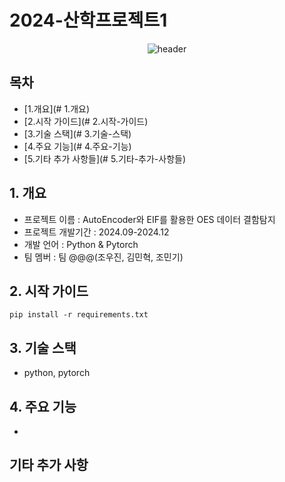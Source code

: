 # 2024-산학프로젝트1

<div align="center">

![header](https://capsule-render.vercel.app/api?type=wave&color=&height=300&section=header&text=산학%20프로젝트1&fontSize=90)

</div>

## 목차
  - [1.개요](# 1.개요)
  - [2.시작 가이드](# 2.시작-가이드)
  - [3.기술 스택](# 3.기술-스택)
  - [4.주요 기능](# 4.주요-기능)
  - [5.기타 추가 사항들](# 5.기타-추가-사항들)


## 1. 개요
- 프로젝트 이름 : AutoEncoder와 EIF를 활용한 OES 데이터 결함탐지
- 프로젝트 개발기간 : 2024.09-2024.12
- 개발 언어 : Python & Pytorch
- 팀 멤버 : 팀 @@@(조우진, 김민혁, 조민기)


## 2. 시작 가이드
```
pip install -r requirements.txt
```


## 3. 기술 스택
- python, pytorch


## 4. 주요 기능
-


## 기타 추가 사항

